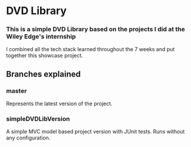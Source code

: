 # DVD Library

### This is a simple DVD Library based on the projects I did at the Wiley Edge's internship
I combined all the tech stack learned throughout the 7 weeks and put together this showcase project.

## Branches explained

### master
Represents the latest version of the project.

### simpleDVDLibVersion
A simple MVC model based project version with JUnit tests.
Runs without any configuration.

